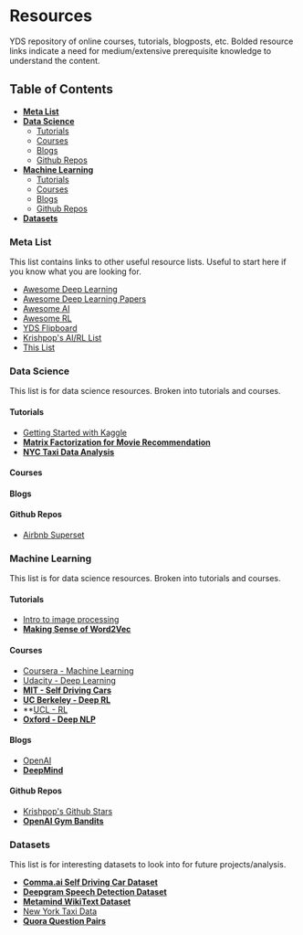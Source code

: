 # Resources

YDS repository of online courses, tutorials, blogposts, etc. Bolded resource links indicate a need for medium/extensive prerequisite knowledge to understand the content.

## Table of Contents

* **[Meta List](#meta-list)**
* **[Data Science](#data-science)**
  * [Tutorials](#tutorials)
  * [Courses](#courses)
  * [Blogs](#blogs)
  * [Github Repos](#github-repos)
* **[Machine Learning](#machine-learning)**
  * [Tutorials](#tutorials-1)
  * [Courses](#courses-1)
  * [Blogs](#blogs-1)
  * [Github Repos](#github-repos-1)
* **[Datasets](#datasets)**

### Meta List

This list contains links to other useful resource lists. Useful to start here if you know what you are looking for.

- [Awesome Deep Learning](https://github.com/ChristosChristofidis/awesome-deep-learning)
- [Awesome Deep Learning Papers](https://github.com/terryum/awesome-deep-learning-papers)
- [Awesome AI](https://github.com/owainlewis/awesome-artificial-intelligence)
- [Awesome RL](https://github.com/aikorea/awesome-rl)
- [YDS Flipboard](https://flipboard.com/@krishpop/yds-jjjtk8f9y)
- [Krishpop's AI/RL List](http://krishpop.xyz/2016/09/14/rl-background.html)
- [This List](https://github.com/YaleDataScience/Resources/)

### Data Science

This list is for data science resources. Broken into tutorials and courses.

#### Tutorials

- [Getting Started with Kaggle](https://www.dataquest.io/mission/74/getting-started-with-kaggle)
- **[Matrix Factorization for Movie Recommendation](http://katbailey.github.io/post/matrix-factorization-with-tensorflow/)**
- **[NYC Taxi Data Analysis](https://github.com/toddwschneider/nyc-taxi-data)**

#### Courses

#### Blogs

#### Github Repos

- [Airbnb Superset](https://github.com/airbnb/superset)

### Machine Learning

This list is for data science resources. Broken into tutorials and courses.

#### Tutorials

- [Intro to image processing](https://github.com/piratefsh/image-processing-101)
- **[Making Sense of Word2Vec](https://flipboard.com/@krishpop/yds-jjjtk8f9y/making-sense-of-word2vec/a-lJtNY6mTS22sxfwjRdBY-g%3Aa%3A13370430-09661d6637%2Frare-technologies.com)**

#### Courses

- [Coursera - Machine Learning](coursera.org/learn/machine-learning)
- [Udacity - Deep Learning](https://classroom.udacity.com/courses/ud730)
- **[MIT - Self Driving Cars](http://selfdrivingcars.mit.edu/)**
- **[UC Berkeley - Deep RL](rll.berkeley.edu/deeprlcourse/)**
- **[UCL - RL](http://www0.cs.ucl.ac.uk/staff/d.silver/web/Teaching.html)
- **[Oxford - Deep NLP](https://github.com/oxford-cs-deepnlp-2017/lectures)**

#### Blogs

- [OpenAI](https://openai.com/blog/)
- **[DeepMind](http://deepmind.com/blog)**

#### Github Repos

- [Krishpop's Github Stars](https://github.com/krishpop?tab=stars)
- **[OpenAI Gym Bandits](https://github.com/JKCooper2/gym-bandits)**

### Datasets

This list is for interesting datasets to look into for future projects/analysis.

- **[Comma.ai Self Driving Car Dataset](https://archive.org/details/comma-dataset)**
- **[Deepgram Speech Detection Dataset](http://careers.deepgram.com/)**
- **[Metamind WikiText Dataset](https://metamind.io/research/the-wikitext-long-term-dependency-language-modeling-dataset/)**
- [New York Taxi Data](http://www.nyc.gov/html/tlc/html/about/trip_record_data.shtml)
- **[Quora Question Pairs](https://data.quora.com/First-Quora-Dataset-Release-Question-Pairs)**

